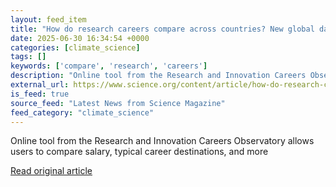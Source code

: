 ```yaml
---
layout: feed_item
title: "How do research careers compare across countries? New global database has some answers"
date: 2025-06-30 16:34:54 +0000
categories: [climate_science]
tags: []
keywords: ['compare', 'research', 'careers']
description: "Online tool from the Research and Innovation Careers Observatory allows users to compare salary, typical career destinations, and more"
external_url: https://www.science.org/content/article/how-do-research-careers-compare-across-countries-new-global-database-has-some-answers
is_feed: true
source_feed: "Latest News from Science Magazine"
feed_category: "climate_science"
---
```


Online tool from the Research and Innovation Careers Observatory allows users to compare salary, typical career destinations, and more

[Read original article](https://www.science.org/content/article/how-do-research-careers-compare-across-countries-new-global-database-has-some-answers)
